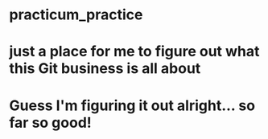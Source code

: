 # practicum_practice

# just a place for me to figure out what this Git business is all about

# Guess I'm figuring it out alright... so far so good!


